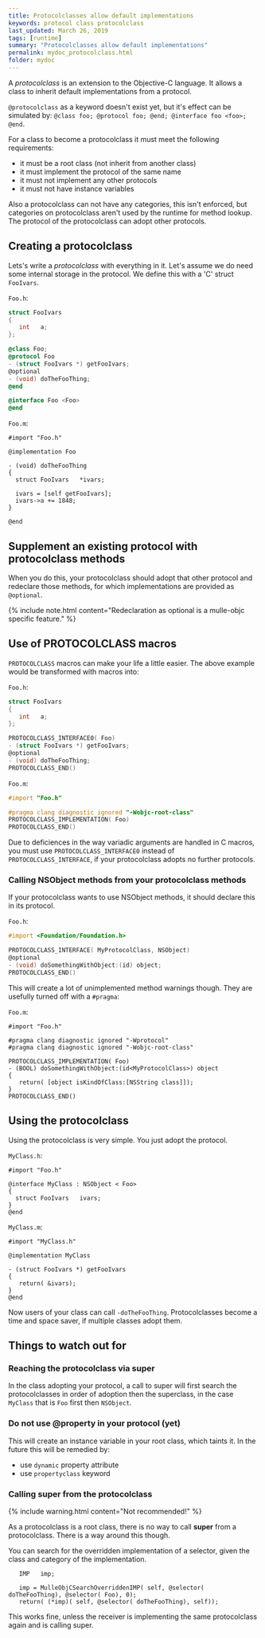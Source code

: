 ```yaml
---
title: Protocolclasses allow default implementations
keywords: protocol class protocolclass
last_updated: March 26, 2019
tags: [runtime]
summary: "Protocolclasses allow default implementations"
permalink: mydoc_protocolclass.html
folder: mydoc
---
```


A *protocolclass* is an extension to the Objective-C language. It allows
a class to inherit default implementations from a protocol.

`@protocolclass` as a keyword doesn't exist yet, but it's effect can be
simulated by: `@class foo; @protocol foo; @end; @interface foo <foo>; @end`.

For a class to become a protocolclass it must meet the following
requirements:

* it must be a root class (not inherit from another class)
* it must implement the protocol of the same name
* it must not implement any other protocols
* it must not have instance variables

Also a protocolclass can not have any categories, this isn't enforced, but
categories on protocolclass aren't used by the runtime for method lookup.
The protocol of the protocolclass can adopt other protocols.


## Creating a protocolclass

Lets's write a *protocolclass* with everything in it. Let's assume we do need
some internal storage in the protocol. We define this with a 'C' struct
`FooIvars`. 

`Foo.h`:

```objective-c
struct FooIvars 
{
   int   a;
};

@class Foo;
@protocol Foo
- (struct FooIvars *) getFooIvars;
@optional
- (void) doTheFooThing;
@end

@interface Foo <Foo>
@end
```

`Foo.m`:

```
#import "Foo.h"

@implementation Foo 

- (void) doTheFooThing
{
  struct FooIvars   *ivars;
  
  ivars = [self getFooIvars];
  ivars->a += 1848;
}

@end
```

## Supplement an existing protocol with protocolclass methods

When you do this, your protocolclass should adopt that other protocol
and redeclare those methods, for which implementations are provided as
`@optional`.

{% include note.html content="Redeclaration as optional is a mulle-objc specific feature." %}



## Use of PROTOCOLCLASS macros

`PROTOCOLCLASS` macros can make your life a little easier. The above example 
would be transformed with macros into:

`Foo.h`:

```objective-c
struct FooIvars 
{
   int   a;
};

PROTOCOLCLASS_INTERFACE0( Foo)
- (struct FooIvars *) getFooIvars;
@optional
- (void) doTheFooThing;
PROTOCOLCLASS_END()
```

`Foo.m`:

```objective-c
#import "Foo.h"

#pragma clang diagnostic ignored "-Wobjc-root-class"
PROTOCOLCLASS_IMPLEMENTATION( Foo)
PROTOCOLCLASS_END()
```

Due to deficiences in the way variadic arguments are handled in C macros, you must use
`PROTOCOLCLASS_INTERFACE0` instead of `PROTOCOLCLASS_INTERFACE`, if your protocolclass
adopts no further protocols.


### Calling NSObject methods from your protocolclass methods

If your protocolclass wants to use NSObject methods, it should declare this
in its protocol. 

`Foo.h`:

```objective-c
#import <Foundation/Foundation.h>

PROTOCOLCLASS_INTERFACE( MyProtocolClass, NSObject)
@optional
- (void) doSomethingWithObject:(id) object;
PROTOCOLCLASS_END()
```

This will create a lot of unimplemented method warnings though. They are
usefully turned off with a `#pragma`:

`Foo.m`:

```
#import "Foo.h"

#pragma clang diagnostic ignored "-Wprotocol"
#pragma clang diagnostic ignored "-Wobjc-root-class"

PROTOCOLCLASS_IMPLEMENTATION( Foo)
- (BOOL) doSomethingWithObject:(id<MyProtocolClass>) object
{
   return( [object isKindOfClass:[NSString class]]);
}
PROTOCOLCLASS_END()
```

## Using the protocolclass

Using the protocolclass is very simple. You just adopt the protocol.

`MyClass.h`:

```
#import "Foo.h"

@interface MyClass : NSObject < Foo>
{
  struct FooIvars   ivars;
}
@end
```


`MyClass.m`:

```
#import "MyClass.h"

@implementation MyClass 

- (struct FooIvars *) getFooIvars
{
   return( &ivars);
}
@end
```

Now users of your class can call `-doTheFooThing`. Protocolclasses become a time and space saver, if multiple classes
adopt them.


## Things to watch out for


### Reaching the protocolclass via super

In the class adopting your protocol, a call to super will first search the protocolclasses in order
of adoption then the superclass, in the case  `MyClass` that is `Foo` first then `NSObject`.


### Do not use @property in your protocol (yet)

This will create an instance variable in your root class, which taints it.
In the future this will be remedied by:

* use `dynamic` property attribute
* use `propertyclass` keyword 


### Calling super from the protocolclass

{% include warning.html content="Not recommended!" %}

As a protocolclass is a root class, there is no way to call **super** from a protocolclass. There is a way 
around this though.

You can search for the overridden implementation of a selector, given the class and category of the
implementation.

```
   IMP   imp;
   
   imp = MulleObjCSearchOverriddenIMP( self, @selector( doTheFooThing), @selector( Foo), 0);
   return( (*imp)( self, @selector( doTheFooThing), self));
```

This works fine, unless the receiver is implementing the same protocolclass again and is calling super.

